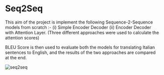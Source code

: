 # Seq2Seq

This aim of the project is implement the following Sequence-2-Sequence models from scratch :-
(i) Simple Encoder Decoder
(ii) Encoder Decoder with Attention Layer. (Three different approaches were used to calculate the attention scores)

BLEU Score is then used to evaluate both the models for translating Italian sentences to English, and the results of the two approaches are compared at the end.

![seq2seq](https://user-images.githubusercontent.com/87028745/183405472-b2e098e1-39fc-4206-9951-35c224443324.png)
